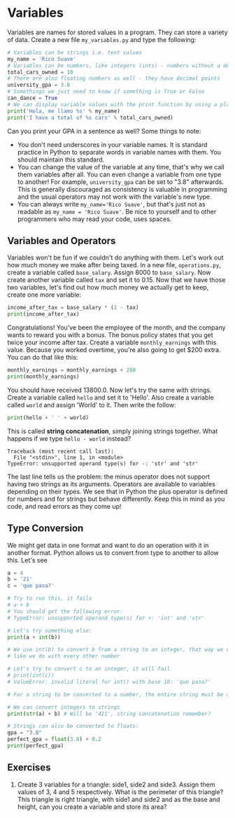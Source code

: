 # Variables

Variables are names for stored values in a program. They can store a variety of
data. Create a new file `my_variables.py` and type the following:

```python
# Variables can be strings i.e. text values
my_name = 'Rico Suave'
# Variables can be numbers, like integers (ints) - numbers without a decimal point
total_cars_owned = 10
# There are also floating numbers as well - they have decimal points
university_gpa = 3.8
# Somethings we just need to know if something is True or False
can_dance = True
# We can display variable values with the print function by using a placeholder and substituting them
print('Hola, me llamo %s' % my_name)
print('I have a total of %s cars' % total_cars_owned)
```

Can you print your GPA in a sentence as well? Some things to note:

* You don't need underscores in your variable names. It is standard practice
in Python to separate words in variable names with them. You should maintain
this standard.
* You can change the value of the variable at any time, that's why we call them
variables after all. You can even change a variable from one type to another!
For example, `university_gpa` can be set to "3.8" afterwards. This is generally
discouraged as consistency is valuable in programming and the usual operators
may not work with the variable's new type.
* You can always write `my_name='Rico Suave'`, but that's just not as readable
as `my_name = 'Rico Suave'`. Be nice to yourself and to other programmers who
may read your code, uses spaces.

## Variables and Operators

Variables won't be fun if we couldn't do anything with them. Let's work out how
much money we make after being taxed. In a new file, `operations.py`, create a
variable called `base_salary`. Assign 8000 to `base_salary`. Now create another
variable called `tax` and set it to 0.15. Now that we have those two variables,
let's find out how much money we actually get to keep, create one more variable:

```python
income_after_tax = base_salary * (1 - tax)
print(income_after_tax)
```

Congratulations! You've been the employee of the month, and the company wants to
reward you with a bonus. The bonus policy states that you get twice your income
after tax. Create a variable `monthly_earnings` with this value. Because you
worked overtime, you're also going to get $200 extra. You can do that like this:

```python
monthly_earnings = monthly_earnings + 200
print(monthly_earnings)
```

You should have received 13800.0. Now let's try the same with strings. Create a
variable called `hello` and set it to 'Hello'. Also create a variable called
`world` and assign 'World' to it. Then write the follow:

```python
print(hello + ' ' + world)
```

This is called **string concatenation**, simply joining strings together. What
happens if we type `hello - world` instead?

```
Traceback (most recent call last):
  File "<stdin>", line 1, in <module>
TypeError: unsupported operand type(s) for -: 'str' and 'str'
```

The last line tells us the problem: the minus operator does not support having
two strings as its arguments. Operators are available to variables depending on
their types. We see that in Python the plus operator is defined for numbers and
for strings but behave differently. Keep this in mind as you code, and read
errors as they come up!

## Type Conversion

We might get data in one format and want to do an operation with it in another
format. Python allows us to convert from type to another to allow this. Let's see

```python
a = 4
b = '21'
c = 'que pasa?'

# Try to run this, it fails
# a + b
# You should get the following error:
# TypeError: unsupported operand type(s) for +: 'int' and 'str'

# Let's try something else:
print(a + int(b))

# We use int(b) to convert b from a string to an integer, that way we can add it
# like we do with every other number

# Let's try to convert c to an integer, it will fail
# print(int(c))
# ValueError: invalid literal for int() with base 10: 'que pasa?'

# For a string to be converted to a number, the entire string must be a number

# We can convert integers to strings
print(str(a) + b) # Will be '421', string concatenation remember?

# Strings can also be converted to floats:
gpa = "3.8"
perfect_gpa = float(3.8) + 0.2
print(perfect_gpa)
```

## Exercises

1. Create 3 variables for a triangle: side1, side2 and side3. Assign them values
of 3, 4 and 5 respectively. What is the perimeter of this triangle? This
triangle is right triangle, with side1 and side2 and as the base and height, can
you create a variable and store its area?
